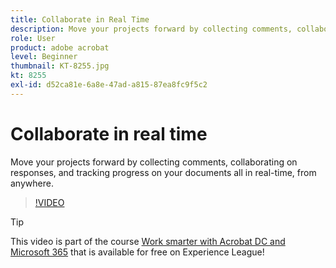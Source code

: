 ```yaml
---
title: Collaborate in Real Time
description: Move your projects forward by collecting comments, collaborating on responses, and tracking progress on your documents all in real-time, from anywhere
role: User
product: adobe acrobat
level: Beginner
thumbnail: KT-8255.jpg
kt: 8255
exl-id: d52ca81e-6a8e-47ad-a815-87ea8fc9f5c2
---
```

# Collaborate in real time

Move your projects forward by collecting comments, collaborating on responses, and tracking progress on your documents all in real-time, from anywhere.

>[!VIDEO](https://video.tv.adobe.com/v/337500?hidetitle=true)

>[!TIP]
>
>This video is part of the course [Work smarter with Acrobat DC and Microsoft 365](https://experienceleague.adobe.com/?recommended=Acrobat-U-1-2021.microsoft365) that is available for free on Experience League!
